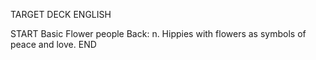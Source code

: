 TARGET DECK
ENGLISH

START
Basic
Flower people
Back: n. Hippies with flowers as symbols of peace and love.
END

